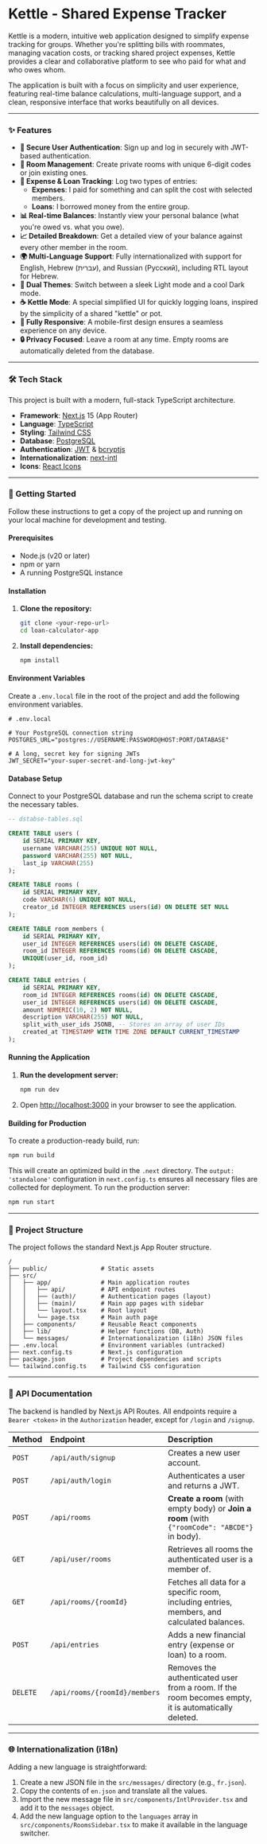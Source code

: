 # Kettle - Shared Expense Tracker

Kettle is a modern, intuitive web application designed to simplify expense tracking for groups. Whether you're splitting bills with roommates, managing vacation costs, or tracking shared project expenses, Kettle provides a clear and collaborative platform to see who paid for what and who owes whom.

The application is built with a focus on simplicity and user experience, featuring real-time balance calculations, multi-language support, and a clean, responsive interface that works beautifully on all devices.

---

### ✨ Features

*   **🔐 Secure User Authentication**: Sign up and log in securely with JWT-based authentication.
*   **🚪 Room Management**: Create private rooms with unique 6-digit codes or join existing ones.
*   **💸 Expense & Loan Tracking**: Log two types of entries:
    *   **Expenses**: I paid for something and can split the cost with selected members.
    *   **Loans**: I borrowed money from the entire group.
*   **📊 Real-time Balances**: Instantly view your personal balance (what you're owed vs. what you owe).
*   **📈 Detailed Breakdown**: Get a detailed view of your balance against every other member in the room.
*   **🌍 Multi-Language Support**: Fully internationalized with support for English, Hebrew (עברית), and Russian (Русский), including RTL layout for Hebrew.
*   **🎨 Dual Themes**: Switch between a sleek Light mode and a cool Dark mode.
*   **☕ Kettle Mode**: A special simplified UI for quickly logging loans, inspired by the simplicity of a shared "kettle" or pot.
*   **📱 Fully Responsive**: A mobile-first design ensures a seamless experience on any device.
*   **🔒 Privacy Focused**: Leave a room at any time. Empty rooms are automatically deleted from the database.

---

### 🛠️ Tech Stack

This project is built with a modern, full-stack TypeScript architecture.

*   **Framework**: [Next.js](https://nextjs.org/) 15 (App Router)
*   **Language**: [TypeScript](https://www.typescriptlang.org/)
*   **Styling**: [Tailwind CSS](https://tailwindcss.com/)
*   **Database**: [PostgreSQL](https://www.postgresql.org/)
*   **Authentication**: [JWT](https://jwt.io/) & [bcryptjs](https://www.npmjs.com/package/bcryptjs)
*   **Internationalization**: [next-intl](https://next-intl-docs.vercel.app/)
*   **Icons**: [React Icons](https://react-icons.github.io/react-icons/)

---

### 🚀 Getting Started

Follow these instructions to get a copy of the project up and running on your local machine for development and testing.

#### Prerequisites

*   Node.js (v20 or later)
*   npm or yarn
*   A running PostgreSQL instance

#### Installation

1.  **Clone the repository:**
    ```bash
    git clone <your-repo-url>
    cd loan-calculator-app
    ```

2.  **Install dependencies:**
    ```bash
    npm install
    ```

#### Environment Variables

Create a `.env.local` file in the root of the project and add the following environment variables.

```env
# .env.local

# Your PostgreSQL connection string
POSTGRES_URL="postgres://USERNAME:PASSWORD@HOST:PORT/DATABASE"

# A long, secret key for signing JWTs
JWT_SECRET="your-super-secret-and-long-jwt-key"
```

#### Database Setup

Connect to your PostgreSQL database and run the schema script to create the necessary tables.

```sql
-- dstabse-tables.sql

CREATE TABLE users (
    id SERIAL PRIMARY KEY,
    username VARCHAR(255) UNIQUE NOT NULL,
    password VARCHAR(255) NOT NULL,
    last_ip VARCHAR(255)
);

CREATE TABLE rooms (
    id SERIAL PRIMARY KEY,
    code VARCHAR(6) UNIQUE NOT NULL,
    creator_id INTEGER REFERENCES users(id) ON DELETE SET NULL
);

CREATE TABLE room_members (
    id SERIAL PRIMARY KEY,
    user_id INTEGER REFERENCES users(id) ON DELETE CASCADE,
    room_id INTEGER REFERENCES rooms(id) ON DELETE CASCADE,
    UNIQUE(user_id, room_id)
);

CREATE TABLE entries (
    id SERIAL PRIMARY KEY,
    room_id INTEGER REFERENCES rooms(id) ON DELETE CASCADE,
    user_id INTEGER REFERENCES users(id) ON DELETE CASCADE,
    amount NUMERIC(10, 2) NOT NULL,
    description VARCHAR(255) NOT NULL,
    split_with_user_ids JSONB, -- Stores an array of user IDs
    created_at TIMESTAMP WITH TIME ZONE DEFAULT CURRENT_TIMESTAMP
);
```

#### Running the Application

1.  **Run the development server:**
    ```bash
    npm run dev
    ```

2.  Open [http://localhost:3000](http://localhost:3000) in your browser to see the application.

#### Building for Production

To create a production-ready build, run:

```bash
npm run build
```

This will create an optimized build in the `.next` directory. The `output: 'standalone'` configuration in `next.config.ts` ensures all necessary files are collected for deployment. To run the production server:

```bash
npm run start
```

---

### 📁 Project Structure

The project follows the standard Next.js App Router structure.

```
/
├── public/               # Static assets
├── src/
│   ├── app/              # Main application routes
│   │   ├── api/          # API endpoint routes
│   │   ├── (auth)/       # Authentication pages (layout)
│   │   ├── (main)/       # Main app pages with sidebar
│   │   └── layout.tsx    # Root layout
│   │   └── page.tsx      # Main auth page
│   ├── components/       # Reusable React components
│   ├── lib/              # Helper functions (DB, Auth)
│   └── messages/         # Internationalization (i18n) JSON files
├── .env.local            # Environment variables (untracked)
├── next.config.ts        # Next.js configuration
├── package.json          # Project dependencies and scripts
└── tailwind.config.ts    # Tailwind CSS configuration
```

---

### 🔌 API Documentation

The backend is handled by Next.js API Routes. All endpoints require a `Bearer <token>` in the `Authorization` header, except for `/login` and `/signup`.

| Method | Endpoint                       | Description                                                                                                                                      |
| :----- | :----------------------------- | :----------------------------------------------------------------------------------------------------------------------------------------------- |
| `POST` | `/api/auth/signup`             | Creates a new user account.                                                                                                                      |
| `POST` | `/api/auth/login`              | Authenticates a user and returns a JWT.                                                                                                          |
| `POST` | `/api/rooms`                   | **Create a room** (with empty body) or **Join a room** (with `{"roomCode": "ABCDE"}` in body).                                                    |
| `GET`  | `/api/user/rooms`              | Retrieves all rooms the authenticated user is a member of.                                                                                       |
| `GET`  | `/api/rooms/{roomId}`          | Fetches all data for a specific room, including entries, members, and calculated balances.                                                       |
| `POST` | `/api/entries`                 | Adds a new financial entry (expense or loan) to a room.                                                                                          |
| `DELETE`| `/api/rooms/{roomId}/members` | Removes the authenticated user from a room. If the room becomes empty, it is automatically deleted.                                                |

---

### 🌐 Internationalization (i18n)

Adding a new language is straightforward:

1.  Create a new JSON file in the `src/messages/` directory (e.g., `fr.json`).
2.  Copy the contents of `en.json` and translate all the values.
3.  Import the new message file in `src/components/IntlProvider.tsx` and add it to the `messages` object.
4.  Add the new language option to the `languages` array in `src/components/RoomsSidebar.tsx` to make it available in the language switcher.
